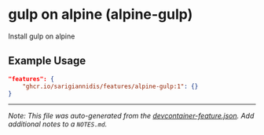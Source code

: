 
# gulp on alpine (alpine-gulp)

Install gulp on alpine

## Example Usage

```json
"features": {
    "ghcr.io/sarigiannidis/features/alpine-gulp:1": {}
}
```





---

_Note: This file was auto-generated from the [devcontainer-feature.json](https://github.com/sarigiannidis/features/blob/main/src/alpine-gulp/devcontainer-feature.json).  Add additional notes to a `NOTES.md`._
